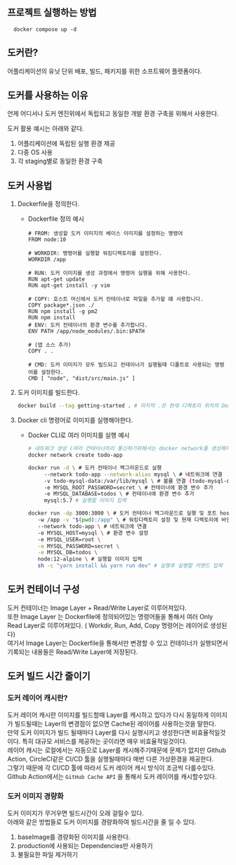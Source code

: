 ## 프로젝트 실행하는 방법
```
  docker compose up -d
```

## 도커란?

어플리케이션의 유닛 단위 배포, 빌드, 패키지를 위한 소프트웨어 플랫폼이다.

## 도커를 사용하는 이유

언제 어디서나 도커 엔진위에서 독립되고 동일한 개발 환경 구축을 위해서 사용한다.

도커 활용 예시는 아래와 같다.
  1. 어플리케이션에 독립된 실행 환경 제공
  2. 다중 OS 사용
  3. 각 staging별로 동일한 환경 구축

## 도커 사용법

1. Dockerfile을 정의한다.
    - Dockerfile 정의 예시
        
        ```docker
        # FROM: 생성할 도커 이미지의 베이스 이미지를 설정하는 명령어
        FROM node:10
        
        # WORKDIR: 명령어를 실행할 워킹디렉토리를 설정한다.
        WORKDIR /app
        
        # RUN: 도커 이미지를 생성 과정에서 명령어 실행을 위해 사용한다.
        RUN apt-get update
        RUN apt-get install -y vim
        
        # COPY: 호스트 머신에서 도커 컨테이너로 파일을 추가할 떄 사용합니다.
        COPY package*.json ./
        RUN npm install -g pm2
        RUN npm install
        # ENV: 도커 컨테이너의 환경 변수를 추가합니다.
        ENV PATH /app/node_modules/.bin:$PATH
        
        # (앱 소스 추가)
        COPY . . 
        
        # CMD: 도커 이미지가 모두 빌드되고 컨테이너가 실행될때 디폴트로 사용되는 명령어를 설정한다.
        CMD [ "node", "dist/src/main.js" ]
        ```
        
2. 도커 이미지를 빌드한다. 
    
    ```bash
    docker build --tag getting-started . # 마지막 .은 현재 디렉토리 위치의 Dockerfile을 찾아 실행한다.
    ```
    
3. Docker cli 명령어로 이미지를 실행해야한다.
    - Docker CLI로 여러 이미지를 실행 예시
        
        ```bash
        # 네트워크 생성 (여러 컨테이너끼리 통신하기위해서는 docker network를 생성해야한다.)
        docker network create todo-app 
        ```
        
        ```bash
        docker run -d \ # 도커 컨테이너 백그라운드로 실행
             --network todo-app --network-alias mysql \ # 네트워크에 연결
             -v todo-mysql-data:/var/lib/mysql \ # 볼륨 연결 (todo-mysql-data 볼륨은 자동으로 생성되었다.)
             -e MYSQL_ROOT_PASSWORD=secret \ # 컨테이너에 환경 변수 추가
             -e MYSQL_DATABASE=todos \ # 컨테이너에 환경 변수 추가
             mysql:5.7 # 실행할 이미지 입력
        ```
        
        ```bash
        docker run -dp 3000:3000 \ # 도커 컨테이너 백그라운드로 실행 및 포트 host:container
           -w /app -v "$(pwd):/app" \ # 워킹디렉토리 설정 및 현재 디렉토리에 바인딩 볼륨 설정
           --network todo-app \ # 네트워크에 연결
           -e MYSQL_HOST=mysql \ # 환경 변수 설정
           -e MYSQL_USER=root \
           -e MYSQL_PASSWORD=secret \
           -e MYSQL_DB=todos \
           node:12-alpine \ # 실행할 이미지 입력
           sh -c "yarn install && yarn run dev" # 실행후 실행할 커맨드 입력
        ```
        

## 도커 컨테이너 구성

도커 컨테이너는 Image Layer + Read/Write Layer로 이루어져있다. </br>
또한 Image Layer 는 Dockerfile에 정의되어있는 명령어들을 통해서 여러 Only Read Layer로 이루어져있다. ( Workdir, Run, Add, Copy 명령어는 레이어로 생성된다) </br>
여기서 Image Layer는 Dockerfile을 통해서만 변경할 수 있고 컨테이너가 실행되면서 기록되는 내용들은 Read/Write Layer에 저장된다. </br>

## 도커 빌드 시간 줄이기

### 도커 레이어 캐시란?

도커 레이어 캐시란 이미지를 빌드할때 Layer를 캐시하고 있다가 다시 동일하게 이미지가 빌드될때는 Layer의 변경점이 없으면 Cache된 레이어를 사용하는것을 말한다. </br>
만약 도커 이미지가 빌드 될때마다 Layer를 다시 실행시키고 생성한다면 비효율적일것이다. 특히 대규모 서비스를 제공하는 곳이라면 매우 비효율적일것이다.</br>
레이어 캐시는 로컬에서는 자동으로 Layer를 캐시해주기때문에 문제가 없지만 Github Action, CircleCI같은 CI/CD 툴을 실행될때마다 매번 다른 가상환경을 제공한다. </br>
그렇기 때문에 각 CI/CD 툴에 따라서 도커 레이어 캐시 방식이 조금씩 다를수있다. </br>
Github Action에서는 `GitHub Cache API` 을 통해서 도커 레이어를 캐시할수있다. </br>

### 도커 이미지 경량화

도커 이미지가 무거우면 빌드시간이 오래 걸릴수 있다. </br>
아래와 같은 방법들로 도커 이미지를 경량화하여 빌드시간을 줄 일 수 있다. 
  1. baseImage를 경량화된 이미지를 사용한다. 
  2. production에 사용되는 Dependencies만 사용하기
  3. 불필요한 파일 제거하기